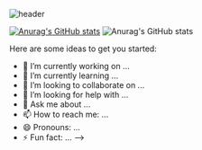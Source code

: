 ![header](https://capsule-render.vercel.app/api?type=waving&color=gradient&height=250&section=header&text=Nakwon&fontSize=90)

[![Anurag's GitHub stats](https://github-readme-stats.vercel.app/api?username=Ko-nak-won)](https://github.com/anuraghazra/github-readme-stats)
![Anurag's GitHub stats](https://github-readme-stats.vercel.app/api?username=anuraghazra&show_icons=true&theme=radical)

Here are some ideas to get you started:

- 🔭 I’m currently working on ...
- 🌱 I’m currently learning ...
- 👯 I’m looking to collaborate on ...
- 🤔 I’m looking for help with ...
- 💬 Ask me about ...
- 📫 How to reach me: ...
- 😄 Pronouns: ...
- ⚡ Fun fact: ...
-->
